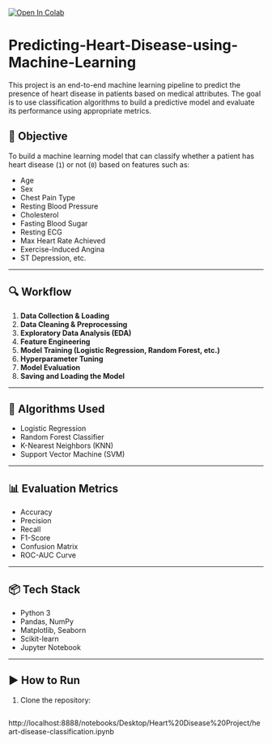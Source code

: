 [![Open In Colab](https://colab.research.google.com/assets/colab-badge.svg)](https://colab.research.google.com/github/Zafarebad/Predicting-Heart-Disease-using-Machine-Learning/blob/main/heart_disease_prediction.ipynb)


# Predicting-Heart-Disease-using-Machine-Learning
This project is an end-to-end machine learning pipeline to predict the presence of heart disease in patients based on medical attributes. The goal is to use classification algorithms to build a predictive model and evaluate its performance using appropriate metrics.

## 🎯 Objective
To build a machine learning model that can classify whether a patient has heart disease (`1`) or not (`0`) based on features such as:
- Age
- Sex
- Chest Pain Type
- Resting Blood Pressure
- Cholesterol
- Fasting Blood Sugar
- Resting ECG
- Max Heart Rate Achieved
- Exercise-Induced Angina
- ST Depression, etc.
  
---

## 🔍 Workflow

1. **Data Collection & Loading**
2. **Data Cleaning & Preprocessing**
3. **Exploratory Data Analysis (EDA)**
4. **Feature Engineering**
5. **Model Training (Logistic Regression, Random Forest, etc.)**
6. **Hyperparameter Tuning**
7. **Model Evaluation**
8. **Saving and Loading the Model**

---

## 🧪 Algorithms Used

- Logistic Regression
- Random Forest Classifier
- K-Nearest Neighbors (KNN)
- Support Vector Machine (SVM)

---

## 📊 Evaluation Metrics

- Accuracy
- Precision
- Recall
- F1-Score
- Confusion Matrix
- ROC-AUC Curve

---

## 📦 Tech Stack

- Python 3
- Pandas, NumPy
- Matplotlib, Seaborn
- Scikit-learn
- Jupyter Notebook

---

## ▶️ How to Run

1. Clone the repository:

   ```bash
  http://localhost:8888/notebooks/Desktop/Heart%20Disease%20Project/heart-disease-classification.ipynb
